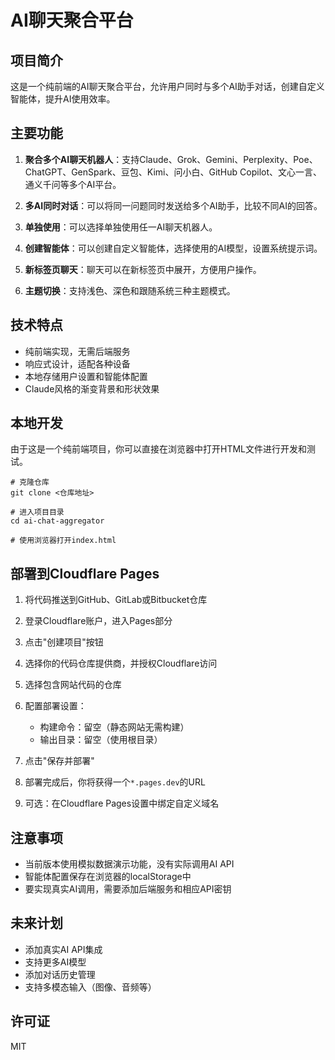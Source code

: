 # AI聊天聚合平台

## 项目简介

这是一个纯前端的AI聊天聚合平台，允许用户同时与多个AI助手对话，创建自定义智能体，提升AI使用效率。

## 主要功能

1. **聚合多个AI聊天机器人**：支持Claude、Grok、Gemini、Perplexity、Poe、ChatGPT、GenSpark、豆包、Kimi、问小白、GitHub Copilot、文心一言、通义千问等多个AI平台。

2. **多AI同时对话**：可以将同一问题同时发送给多个AI助手，比较不同AI的回答。

3. **单独使用**：可以选择单独使用任一AI聊天机器人。

4. **创建智能体**：可以创建自定义智能体，选择使用的AI模型，设置系统提示词。

5. **新标签页聊天**：聊天可以在新标签页中展开，方便用户操作。

6. **主题切换**：支持浅色、深色和跟随系统三种主题模式。

## 技术特点

- 纯前端实现，无需后端服务
- 响应式设计，适配各种设备
- 本地存储用户设置和智能体配置
- Claude风格的渐变背景和形状效果

## 本地开发

由于这是一个纯前端项目，你可以直接在浏览器中打开HTML文件进行开发和测试。

```
# 克隆仓库
git clone <仓库地址>

# 进入项目目录
cd ai-chat-aggregator

# 使用浏览器打开index.html
```

## 部署到Cloudflare Pages

1. 将代码推送到GitHub、GitLab或Bitbucket仓库

2. 登录Cloudflare账户，进入Pages部分

3. 点击"创建项目"按钮

4. 选择你的代码仓库提供商，并授权Cloudflare访问

5. 选择包含网站代码的仓库

6. 配置部署设置：
   - 构建命令：留空（静态网站无需构建）
   - 输出目录：留空（使用根目录）

7. 点击"保存并部署"

8. 部署完成后，你将获得一个`*.pages.dev`的URL

9. 可选：在Cloudflare Pages设置中绑定自定义域名

## 注意事项

- 当前版本使用模拟数据演示功能，没有实际调用AI API
- 智能体配置保存在浏览器的localStorage中
- 要实现真实AI调用，需要添加后端服务和相应API密钥

## 未来计划

- 添加真实AI API集成
- 支持更多AI模型
- 添加对话历史管理
- 支持多模态输入（图像、音频等）

## 许可证

MIT
